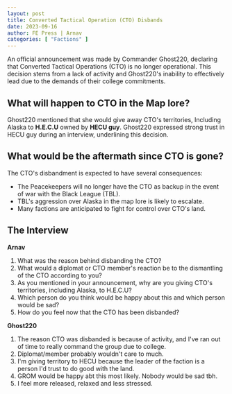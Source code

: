 ```yaml
---
layout: post
title: Converted Tactical Operation (CTO) Disbands
date: 2023-09-16
author: FE Press | Arnav
categories: [ "Factions" ]
---
```


An official announcement was made by Commander Ghost220, declaring that Converted Tactical Operations (CTO) is no longer operational. This decision stems from a lack of activity and Ghost220's inability to effectively lead due to the demands of their college commitments.

## What will happen to CTO in the Map lore?
Ghost220 mentioned that she would give away CTO's territories, Including Alaska to **H.E.C.U** owned by **HECU guy**. Ghost220 expressed strong trust in HECU guy during an interview, underlining this decision.

## What would be the aftermath since CTO is gone?
The CTO's disbandment is expected to have several consequences:
- The Peacekeepers will no longer have the CTO as backup in the event of war with the Black League (TBL).
- TBL's aggression over Alaska in the map lore is likely to escalate.
- Many factions are anticipated to fight for control over CTO's land.

## The Interview

**Arnav**
1. What was the reason behind disbanding the CTO?
2. What would a diplomat or CTO member's reaction be to the dismantling of the CTO according to you?
3. As you mentioned in your announcement, why are you giving CTO's territories, including Alaska, to H.E.C.U?
4. Which person do you think would be happy about this and which person would be sad?
5. How do you feel now that the CTO has been disbanded?

**Ghost220**
1. The reason CTO was disbanded is because of activity, and I've ran out of time to really command the group due to college.
2. Diplomat/member probably wouldn't care to much.
3. I'm giving territory to HECU because the leader of the faction is a person I'd trust to do good with the land.
4. GROM would be happy abt this most likely. Nobody would be sad tbh.
5. I feel more released, relaxed and less stressed.